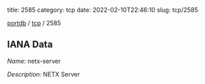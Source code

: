 title: 2585
category: tcp
date: 2022-02-10T22:46:10
slug: tcp/2585

[portdb](/) / [tcp](/category/tcp.html) / 2585


## IANA Data

_Name:_ netx-server

_Description:_ NETX Server

